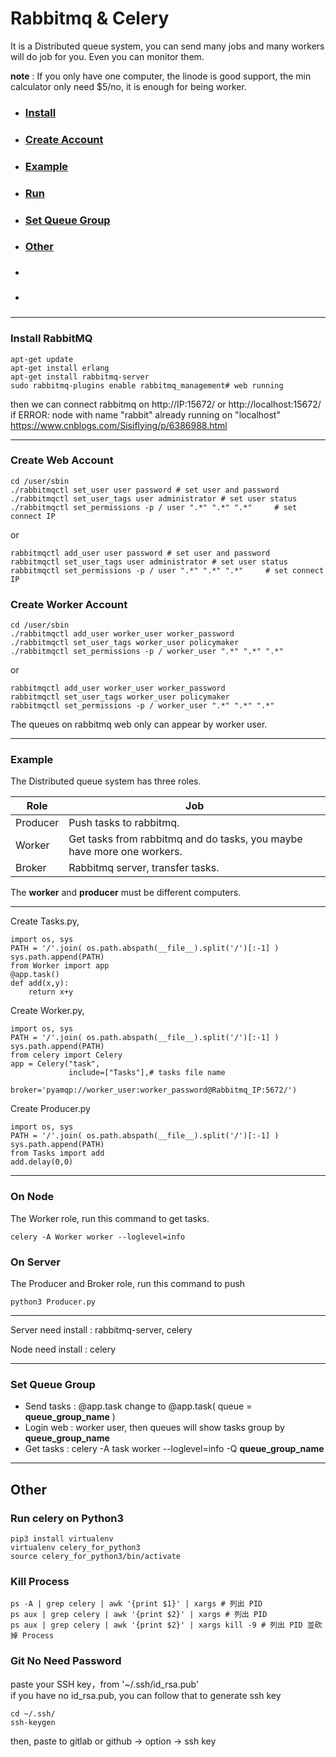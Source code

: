 # Rabbitmq & Celery



It is a Distributed queue system, you can send many jobs and many workers will do job for you. Even you can monitor them.<br>

**note** : If you only have one computer, the linode is good support, the min calculator only need $5/no, it is enough for being worker.

* ### [Install](https://github.com/f496328mm/RabbitmqCelery#install-rabbitmq)
* ### [Create Account](https://github.com/f496328mm/RabbitmqCelery#create-web-account)
* ### [Example](https://github.com/f496328mm/RabbitmqCelery#Example)
* ### [Run](https://github.com/f496328mm/RabbitmqCelery#on-node)
* ### [Set Queue Group](https://github.com/f496328mm/RabbitmqCelery#set-queue-group)
* ### [Other](https://github.com/f496328mm/RabbitmqCelery/blob/master/README.md#other)
* ### []()
* ### []()

----------------------------

### Install RabbitMQ
    apt-get update 
    apt-get install erlang
    apt-get install rabbitmq-server
    sudo rabbitmq-plugins enable rabbitmq_management# web running
    
then we can connect rabbitmq on
http://IP:15672/  or http://localhost:15672/  
if ERROR: node with name "rabbit" already running on "localhost"
https://www.cnblogs.com/Sisiflying/p/6386988.html 

------------------
### Create Web Account

    cd /user/sbin
    ./rabbitmqctl set_user user password # set user and password
    ./rabbitmqctl set_user_tags user administrator # set user status
    ./rabbitmqctl set_permissions -p / user ".*" ".*" ".*"     # set connect IP
or

    rabbitmqctl add_user user password # set user and password
    rabbitmqctl set_user_tags user administrator # set user status
    rabbitmqctl set_permissions -p / user ".*" ".*" ".*"     # set connect IP

### Create Worker Account

    cd /user/sbin
    ./rabbitmqctl add_user worker_user worker_password
    ./rabbitmqctl set_user_tags worker_user policymaker
    ./rabbitmqctl set_permissions -p / worker_user ".*" ".*" ".*"   
or

    rabbitmqctl add_user worker_user worker_password
    rabbitmqctl set_user_tags worker_user policymaker
    rabbitmqctl set_permissions -p / worker_user ".*" ".*" ".*"   
    
The queues on rabbitmq web only can appear by worker user.

------------------

### Example
The Distributed queue system has three roles.

| Role | Job |
|------|-----|
|Producer|Push tasks to rabbitmq.|
|Worker|Get tasks from rabbitmq and do tasks, you maybe have more one workers.|
|Broker|Rabbitmq server, transfer tasks.|

The **worker** and **producer** must be different computers.

------------------
Create Tasks.py, 

    import os, sys
    PATH = '/'.join( os.path.abspath(__file__).split('/')[:-1] )
    sys.path.append(PATH)
    from Worker import app
    @app.task()
    def add(x,y):
        return x+y

Create Worker.py, 

    import os, sys
    PATH = '/'.join( os.path.abspath(__file__).split('/')[:-1] )
    sys.path.append(PATH)
    from celery import Celery
    app = Celery("task",
                 include=["Tasks"],# tasks file name
                 broker='pyamqp://worker_user:worker_password@Rabbitmq_IP:5672/')
Create Producer.py

    import os, sys
    PATH = '/'.join( os.path.abspath(__file__).split('/')[:-1] )
    sys.path.append(PATH)
    from Tasks import add
    add.delay(0,0)
    
------------------
### On Node
The Worker role, run this command to get tasks.

    celery -A Worker worker --loglevel=info
### On Server
The Producer and Broker role, run this command to push
    
    python3 Producer.py
-------------------------------
Server need install : rabbitmq-server, celery
<!--crontab : git clone url, python3 job-->

Node need install : celery
<!--crontab : git clone url
vim /etc/rc.local # it will run on boot-->

-------------------------------
### Set Queue Group
* Send tasks : @app.task change to @app.task( queue = **queue_group_name** )
* Login web : worker user, then queues will show tasks group by **queue_group_name**
* Get tasks : celery -A task worker --loglevel=info -Q **queue_group_name** 

-------------------------------
## Other
### Run celery on Python3

    pip3 install virtualenv 
    virtualenv celery_for_python3
    source celery_for_python3/bin/activate

### Kill Process

    ps -A | grep celery | awk '{print $1}' | xargs # 列出 PID
    ps aux | grep celery | awk '{print $2}' | xargs # 列出 PID
    ps aux | grep celery | awk '{print $2}' | xargs kill -9 # 列出 PID 並砍掉 Process
### Git No Need Password
paste your SSH key，from  '~/.ssh/id_rsa.pub'<br>
if you have no id_rsa.pub, you can follow that to generate ssh key<br>

    cd ~/.ssh/
    ssh-keygen
then, paste to gitlab or github -> option -> ssh key


<!--Set Watch
pip install watchdog

watchmedo auto-restart -- celery -A task worker --loglevel=info -Q add,add2,class-->

